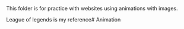 This folder is for practice with websites using animations with images.

League of legends is my reference# Animation
